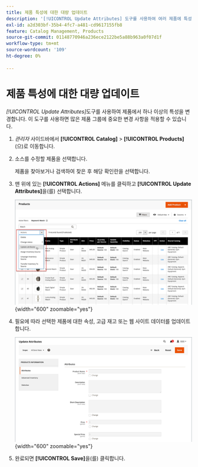 ```yaml
---
title: 제품 특성에 대한 대량 업데이트
description: '[!UICONTROL Update Attributes] 도구를 사용하여 여러 제품에 특성 변경 내용을 적용합니다.'
exl-id: a2d303bf-35b4-4fc7-a481-cd9617155fb8
feature: Catalog Management, Products
source-git-commit: 01148770946a236ece2122be5a88b963a0f07d1f
workflow-type: tm+mt
source-wordcount: '109'
ht-degree: 0%

---
```


# 제품 특성에 대한 대량 업데이트

_[!UICONTROL Update Attributes]_&#x200B;도구를 사용하여 제품에서 하나 이상의 특성을 변경합니다. 이 도구를 사용하면 많은 제품 그룹에 중요한 변경 사항을 적용할 수 있습니다.

1. _관리자_ 사이드바에서 **[!UICONTROL Catalog]** > **[!UICONTROL Products]**(으)로 이동합니다.

1. 소스를 수정할 제품을 선택합니다.

   제품을 찾아보거나 검색하여 찾은 후 해당 확인란을 선택합니다.

1. 맨 위에 있는 **[!UICONTROL Actions]** 메뉴를 클릭하고 **[!UICONTROL Update Attributes]**&#x200B;을(를) 선택합니다.

   ![업데이트할 제품 선택](./assets/bulk-product-updating-action.png){width="600" zoomable="yes"}

1. 필요에 따라 선택한 제품에 대한 속성, 고급 재고 또는 웹 사이트 데이터를 업데이트합니다.

   ![특성에 대한 대량 업데이트](./assets/bulk-product-attribute-update.png){width="600" zoomable="yes"}

1. 완료되면 **[!UICONTROL Save]**&#x200B;을(를) 클릭합니다.
